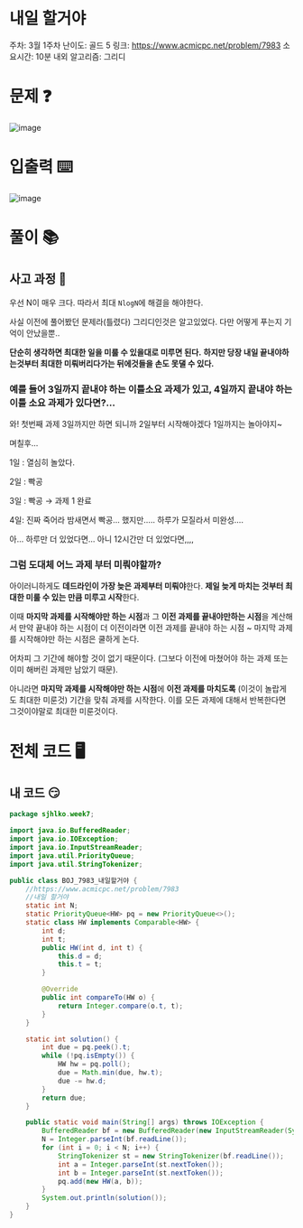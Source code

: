# 내일 할거야

주차: 3월 1주차
난이도: 골드 5
링크: https://www.acmicpc.net/problem/7983
소요시간: 10분 내외
알고리즘: 그리디

# 문제 ❓

![image](https://github.com/BE-Archive/Algorithm-Study/assets/76868151/42d9e57d-ec9c-46da-9c66-71360cf1b856)
# 입출력 ⌨️

![image](https://github.com/BE-Archive/Algorithm-Study/assets/76868151/b59a619c-bb35-4039-935d-94e642012d02)

# 풀이 📚

## 사고 과정 🤔

우선 N이 매우 크다. 따라서 최대 `NlogN`에 해결을 해야한다.

사실 이전에 풀어봤던 문제라(틀렸다) 그리디인것은 알고있었다. 다만 어떻게 푸는지 기억이 안났을뿐..

**단순히 생각하면 최대한 일을 미룰 수 있을대로 미루면 된다.** **하지만 당장 내일 끝내야하는것부터 최대한 미뤄버리다가는 뒤에것들을 손도 못댈 수 있다.**

### 예를 들어 3일까지 끝내야 하는 이틀소요 과제가 있고, 4일까지 끝내야 하는 이틀 소요 과제가 있다면?…

와! 첫번째 과제 3일까지만 하면 되니까 2일부터 시작해야겠다 1일까지는 놀아야지~

며칠후…

1일 : 열심히 놀았다.

2일 : 빡공 

3일 : 빡공 → 과제 1 완료

4일: 진짜 죽어라 밤새면서 빡공… 했지만….. 하루가 모질라서 미완성….

아… 하루만 더 있었다면… 아니 12시간만 더 있었다면,,,,

### 그럼 도대체 어느 과제 부터 미뤄야할까?

아이러니하게도 **데드라인이 가장 늦은 과제부터 미뤄야**한다. **제일 늦게 마치는 것부터 최대한 미룰 수 있는 만큼 미루고 시작**한다. 

이때 **마지막 과제를 시작해야만 하는 시점**과 그 **이전 과제를 끝내야만하는 시점**을 계산해서 만약 끝내야 하는 시점이 더 이전이라면 이전 과제를 끝내야 하는 시점 ~ 마지막 과제를 시작해야만 하는 시점은 쿨하게 논다. 

어차피 그 기간에 해야할 것이 없기 때문이다. (그보다 이전에 마쳤어야 하는 과제 또는 이미 해버린 과제만 남았기 때문). 

아니라면 **마지막 과제를 시작해야만 하는 시점**에 **이전 과제를 마치도록** (이것이 놀랍게도 최대한 미룬것)  기간을 맞춰 과제를 시작한다. 이를 모든 과제에 대해서 반복한다면 그것이야말로 최대한 미룬것이다.

# 전체 코드 🖥️

## 내 코드 😏

```java
package sjhlko.week7;

import java.io.BufferedReader;
import java.io.IOException;
import java.io.InputStreamReader;
import java.util.PriorityQueue;
import java.util.StringTokenizer;

public class BOJ_7983_내일할거야 {
    //https://www.acmicpc.net/problem/7983
    //내일 할거야
    static int N;
    static PriorityQueue<HW> pq = new PriorityQueue<>();
    static class HW implements Comparable<HW> {
        int d;
        int t;
        public HW(int d, int t) {
            this.d = d;
            this.t = t;
        }

        @Override
        public int compareTo(HW o) {
            return Integer.compare(o.t, t);
        }
    }

    static int solution() {
        int due = pq.peek().t;
        while (!pq.isEmpty()) {
            HW hw = pq.poll();
            due = Math.min(due, hw.t);
            due -= hw.d;
        }
        return due;
    }

    public static void main(String[] args) throws IOException {
        BufferedReader bf = new BufferedReader(new InputStreamReader(System.in));
        N = Integer.parseInt(bf.readLine());
        for (int i = 0; i < N; i++) {
            StringTokenizer st = new StringTokenizer(bf.readLine());
            int a = Integer.parseInt(st.nextToken());
            int b = Integer.parseInt(st.nextToken());
            pq.add(new HW(a, b));
        }
        System.out.println(solution());
    }
}

```